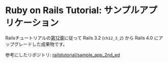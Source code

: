 # Ruby on Rails Tutorial: サンプルアプリケーション

Railsチュートリアルの[第12章](http://railstutorial.jp/chapters/supplement?version=3.2#top)に従って Rails 3.2 (`ch12_3_2`) から Rails 4.0 にアップグレードした成果物です。

参考にしたリポジトリ: [railstutorial/sample_app_2nd_ed](http://github.com/railstutorial/sample_app_2nd_ed)
